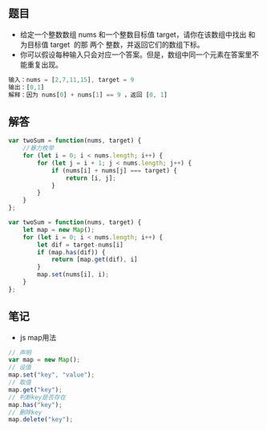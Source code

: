 ## 题目

+ 给定一个整数数组 nums 和一个整数目标值 target，请你在该数组中找出 和为目标值 target  的那 两个 整数，并返回它们的数组下标。
+ 你可以假设每种输入只会对应一个答案。但是，数组中同一个元素在答案里不能重复出现。

```js
输入：nums = [2,7,11,15], target = 9
输出：[0,1]
解释：因为 nums[0] + nums[1] == 9 ，返回 [0, 1] 
```

## 解答

```js
var twoSum = function(nums, target) {
    //暴力枚举
    for (let i = 0; i < nums.length; i++) {
        for (let j = i + 1; j < nums.length; j++) {
            if (nums[i] + nums[j] === target) {
                return [i, j];
            }
        }
    }
};
```

```js
var twoSum = function(nums, target) {
    let map = new Map();
    for (let i = 0; i < nums.length; i++) {
        let dif = target-nums[i]
        if (map.has(dif)) {
            return [map.get(dif), i]
        }
        map.set(nums[i], i);
    }
};
```

## 笔记

+ js map用法

```js
// 声明
var map = new Map();
// 设值
map.set("key", "value");
// 取值
map.get("key");
// 判断key是否存在
map.has("key");
// 删除key
map.delete("key");
```